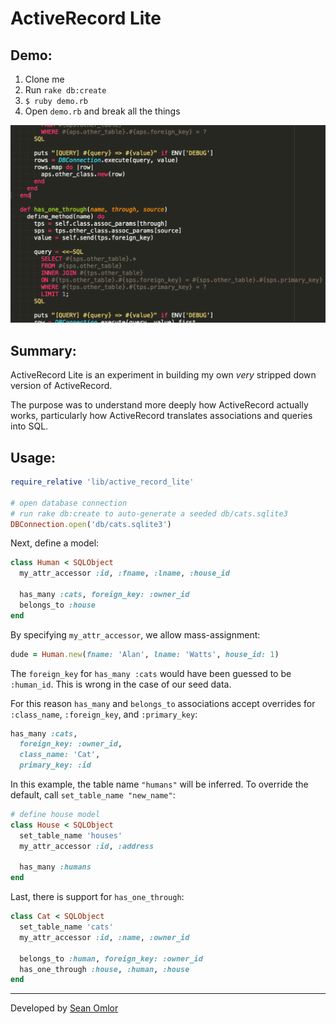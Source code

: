 ActiveRecord Lite
=================

Demo:
-----
1. Clone me
2. Run ``rake db:create``
3. ``$ ruby demo.rb``
4. Open ``demo.rb`` and break all the things

[![Screenshot](/doc/screenshot.png)](//github.com/somlor/active-record-lite/)

Summary:
--------
ActiveRecord Lite is an experiment in building my own _very_ stripped down version of ActiveRecord.

The purpose was to understand more deeply how ActiveRecord actually works, particularly how ActiveRecord translates associations and queries into SQL.

Usage:
------
```ruby
require_relative 'lib/active_record_lite'

# open database connection
# run rake db:create to auto-generate a seeded db/cats.sqlite3
DBConnection.open('db/cats.sqlite3')
```

Next, define a model:
```ruby
class Human < SQLObject
  my_attr_accessor :id, :fname, :lname, :house_id

  has_many :cats, foreign_key: :owner_id
  belongs_to :house
end
```

By specifying ``my_attr_accessor``, we allow mass-assignment:
```ruby
dude = Human.new(fname: 'Alan', lname: 'Watts', house_id: 1)
```

The ``foreign_key`` for ``has_many :cats`` would have been guessed to be ``:human_id``. This is wrong in the case of our seed data.

For this reason ``has_many`` and ``belongs_to`` associations accept overrides for ``:class_name``, ``:foreign_key``, and `:primary_key`:
```ruby
has_many :cats,
  foreign_key: :owner_id,
  class_name: 'Cat',
  primary_key: :id
```

In this example, the table name ``"humans"`` will be inferred. To override the default, call ``set_table_name "new_name"``:
```ruby
# define house model
class House < SQLObject
  set_table_name 'houses'
  my_attr_accessor :id, :address

  has_many :humans
end
```

Last, there is support for ``has_one_through``:
```ruby
class Cat < SQLObject
  set_table_name 'cats'
  my_attr_accessor :id, :name, :owner_id

  belongs_to :human, foreign_key: :owner_id
  has_one_through :house, :human, :house
end
```

---
Developed by [Sean Omlor](http://seanomlor.com)
